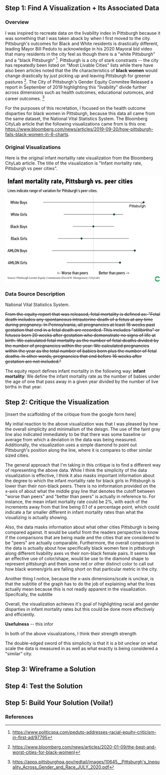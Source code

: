 ## Step 1: Find A Visualization + Its Associated Data


### Overview 
I was inspired to recreate data on the livability index in Pittsburgh because it was something that I was taken aback by when I first moved to the city. Pittsburgh's outcomes for Black and White residents is drastically different, leading  Mayor Bill Peduto to acknowledge in his 2020 Mayoral 
bid video that many residents in the city feel as though there is a "white Pittsburgh" and a "black Pittsburgh" [^1]. Pittsburgh is a city of stark constrasts -- the city has repeatedly been listed on "Most Livable Cities" lists while there have also been articles noted that the life characteristics of **black women** would change drastically by *just* picking up and leaving Pittsburgh for greener pastures [^2]. The City of Pittsburgh's Gender Equity Commitee Released a report in September of 2019 highlighting this "livability" divide further across dimensions such as health outcomes, educational outomces, and career outcomes. [^3]

For the purposes of this recretation, I focused on the health outcome disparties for black women in Pittsburgh, because this data all came from the same dataset, the National Vital Statistics System. The Bloomberg CityLab article that the following visualizations came from is this one: https://www.bloomberg.com/news/articles/2019-09-20/how-pittsburgh-fails-black-women-in-6-charts. 

### Original Visualizations
Here is the original infant mortality rate visualization from the Bloomberg CityLab article. The title of the visualization is "Infant mortality rate, Pittsburgh vs peer cities". 


![Image of Infant Mortality](infant_mort.png)




### Data Source Description

National Vital Statistics System.

~~From the equity report that was released, fetal mortality is defined as: "Fetal death includes any spontaneous intrauterine death of a fetus at any time during pregnancy. In Pennsylvania, all pregnancies at least 16 weeks past gestation that end in a fetal death are recorded. This includes "stillbirths" or fetuses born 20 weeks after gestation who demonstrate no signs of life at birth. We calculated fetal mortality as the number of fetal deaths divided by the number of pregnancies within the year. We calculated pregnancies within the year as the total number of babies born plus the number
of fetal deaths. In other words, pregnancies that end before 16 weeks after gestation are not included."~~

The equity report defines infant mortality in the following way:
**infant mortality**: We define the infant mortality rate as the number of babies under the age of one that pass away in a
given year divided by the number of live births in that year.





## Step 2: Critique the Visualization

[insert the scaffolding of the critique from the google form here]

My initial reaction to the above visualization was that I was pleased by how the overall simplicity and minimalism of the deisgn. The use of the faint gray line also indicated immediately to be that there was some baseline or average from which a deviation in the data was being measured. Additionally, the visualization uses a simple diamond to point out Pittsburgh's position along the line, where it is compares to other similar sized cities.


The general approach that I'm taking in this critique is to find a different way of representing the above data. While I think the simplicity of the data visualization is effective, I think it also masks important information about the degree to which the infant mortality rate for black girls in Pittsburgh is lower than their non-black peers. There is no imformation provided on the x-axis of about what the middle gray line that denotes the cutoff between "worse than peers" and "better than peers" is actually in reference to. For instance, the mean infant mortality rate could be 2%, with each of the increments away from that line being 0.1 of a percentage point, which could indicate a far smaller different in infant mortality rates than what the visualizing is actually showing. 

Also, the data masks information about what other cities Pittsburgh is being compared against. It would be useful from the readers perspective to know if the comparisons that are being made and the cities that are considered to be "peers" are actually comparable.
Furthermore, the overall comparison in the data is actually about how specifically black women fare in pittsburgh along different livability axes vs their non-black female pairs. It seems like an effective use of color/shape, would be use to the diamond shape to represent pittsburgh and them some red or other distinct color to call out how black women/girls are falling short on that particular metric in the city.

Another thing I notice, because the x-axis dimensions/scale is unclear, is that the subtitle of the graph has to do the job of explaining what the lines actually mean because this is not readly apparent in the visualization. Specifcally, the subtitle 

Overall, the visualization achieves it's goal of highlighting racial and gender disparties in infant mortality rates but this could be done more effectively and efficiently.  


**Usefulness** -- this infor



In both of the above visualizations, I think their strength strength

The double-edged sword of this simplicity is that it is a bit unclear on what scale the data is measured in as well as what exactly is being considered a "similar" city.


## Step 3: Wireframe a Solution


## Step 4: Test the Solution


## Step 5: Build Your Solution (Voila!)






### References

[^1]: https://www.politicspa.com/peduto-addresses-racial-equity-criticism-in-first-ad/97795
[^2]: https://www.bloomberg.com/news/articles/2020-01-09/the-best-and-worst-cities-for-black-women)
[^3]: https://apps.pittsburghpa.gov/redtail/images/10645__Pittsburgh's_Inequality_Across_Gender_and_Race_JULY_2020.pdf
